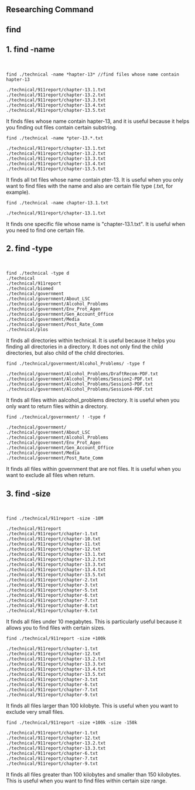 ## Researching Command
## find

## 1. find -name 
<Br/>

~~~
find ./technical -name *hapter-13* //find files whose name contain hapter-13

./technical/911report/chapter-13.1.txt
./technical/911report/chapter-13.2.txt
./technical/911report/chapter-13.3.txt
./technical/911report/chapter-13.4.txt
./technical/911report/chapter-13.5.txt
~~~

It finds files whose name contain hapter-13, and it is useful because it helps you finding out files contain certain substring. 

~~~
find ./technical -name *pter-13.*.txt

./technical/911report/chapter-13.1.txt
./technical/911report/chapter-13.2.txt
./technical/911report/chapter-13.3.txt
./technical/911report/chapter-13.4.txt
./technical/911report/chapter-13.5.txt
~~~

It finds all txt files whose name contain pter-13. It is useful when you only want to find files with the name and also are certain file type (.txt, for example). 

~~~
find ./technical -name chapter-13.1.txt

./technical/911report/chapter-13.1.txt
~~~

It finds one specific file whose name is "chapter-13.1.txt". It is useful when you need to find one certain file. 
<Br>
## 2. find -type 
<Br/>

~~~
find ./technical -type d 
./technical
./technical/911report
./technical/biomed
./technical/government
./technical/government/About_LSC
./technical/government/Alcohol_Problems
./technical/government/Env_Prot_Agen
./technical/government/Gen_Account_Office
./technical/government/Media
./technical/government/Post_Rate_Comm
./technical/plos
~~~

It finds all directories within technical. It is useful because it helps you finding all directories in a directory. It does not only find the child directories, but also child of the child directories. 

~~~
find ./technical/government/Alcohol_Problems/ -type f

./technical/government/Alcohol_Problems/DraftRecom-PDF.txt
./technical/government/Alcohol_Problems/Session2-PDF.txt
./technical/government/Alcohol_Problems/Session3-PDF.txt
./technical/government/Alcohol_Problems/Session4-PDF.txt
~~~

It finds all files within aalcohol_problems directory. It is useful when you only want to return files within a directory. 

~~~
find ./technical/government/ ! -type f

./technical/government/
./technical/government/About_LSC
./technical/government/Alcohol_Problems
./technical/government/Env_Prot_Agen
./technical/government/Gen_Account_Office
./technical/government/Media
./technical/government/Post_Rate_Comm
~~~

It finds all files within government that are not files. It is useful when you want to exclude all files when return. 
<Br>
## 3. find -size
<Br/>

~~~
find ./technical/911report -size -10M

./technical/911report
./technical/911report/chapter-1.txt
./technical/911report/chapter-10.txt
./technical/911report/chapter-11.txt
./technical/911report/chapter-12.txt
./technical/911report/chapter-13.1.txt
./technical/911report/chapter-13.2.txt
./technical/911report/chapter-13.3.txt
./technical/911report/chapter-13.4.txt
./technical/911report/chapter-13.5.txt
./technical/911report/chapter-2.txt
./technical/911report/chapter-3.txt
./technical/911report/chapter-5.txt
./technical/911report/chapter-6.txt
./technical/911report/chapter-7.txt
./technical/911report/chapter-8.txt
./technical/911report/chapter-9.txt
~~~

It finds all files under 10 megabytes. This is particularly useful because it allows you to find files with certain sizes. 

~~~
find ./technical/911report -size +100k

./technical/911report/chapter-1.txt
./technical/911report/chapter-12.txt
./technical/911report/chapter-13.2.txt
./technical/911report/chapter-13.3.txt
./technical/911report/chapter-13.4.txt
./technical/911report/chapter-13.5.txt
./technical/911report/chapter-3.txt
./technical/911report/chapter-6.txt
./technical/911report/chapter-7.txt
./technical/911report/chapter-9.txt
~~~

It finds all files larger than 100 kilobyte. This is useful when you want to exclude very small files. 

~~~
find ./technical/911report -size +100k -size -150k

./technical/911report/chapter-1.txt
./technical/911report/chapter-12.txt
./technical/911report/chapter-13.2.txt
./technical/911report/chapter-13.3.txt
./technical/911report/chapter-6.txt
./technical/911report/chapter-7.txt
./technical/911report/chapter-9.txt
~~~

It finds all files greater than 100 kilobytes and smaller than 150 kilobytes. This is useful when you want to find files within certain size range. 
<Br>
<Br>


